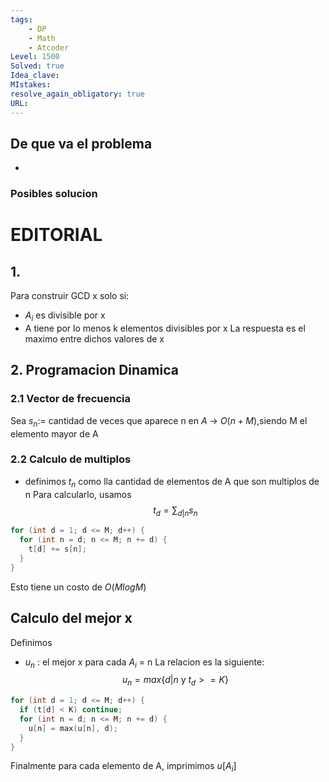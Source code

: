 ```yaml
---
tags:
    - DP
    - Math
    - Atcoder
Level: 1500
Solved: true 
Idea_clave: 
MIstakes: 
resolve_again_obligatory: true
URL: 
---
```


## De que va el problema

- 

### Posibles solucion

# EDITORIAL

## 1.
Para construir GCD x solo si:
- $A_i$ es divisible por x
- A tiene por lo menos k elementos divisibles por x
La respuesta es el maximo entre dichos valores de x
## 2. Programacion Dinamica

### 2.1 Vector de frecuencia
Sea $s_n :=$ cantidad de veces que aparece n en $A$ -> $O(n+M)$,siendo M el elemento mayor de A
### 2.2 Calculo de multiplos
- definimos $t_n$ como lla cantidad de elementos de A que son multiplos de n
Para calcularlo, usamos 
$$t_d = \sum_{d|n}s_n$$
```c++
for (int d = 1; d <= M; d++) {
  for (int n = d; n <= M; n += d) {
    t[d] += s[n];
  }
}
```

Esto tiene un costo de $O(MlogM)$
## Calculo del mejor x

Definimos
- $u_n$ : el mejor x para cada $A_i$ = n
La relacion es la siguiente:
$$u_n=max\{d|n \text{ y } t_d >= K\}$$

```c++
for (int d = 1; d <= M; d++) {
  if (t[d] < K) continue;
  for (int n = d; n <= M; n += d) {
    u[n] = max(u[n], d);
  }
}

```
Finalmente para cada elemento de A, imprimimos $u[A_i]$ 
